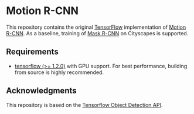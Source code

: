 # Motion R-CNN

This repository contains the original
[TensorFlow](https://tensorflow.org) 
implementation of
[Motion R-CNN](TODO).
As a baseline, training of
[Mask R-CNN](https://arxiv.org/abs/1703.06870)
on Cityscapes is supported.

## Requirements

- [tensorflow (>= 1.2.0)](https://www.tensorflow.org/install/install_linux) with GPU support.
  For best performance, building from source is highly recommended.

## Acknowledgments
This repository is based on the 
[Tensorflow Object Detection API](https://github.com/tensorflow/models/tree/master/research/object_detection).
